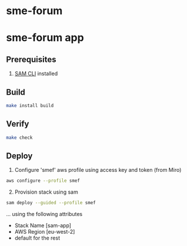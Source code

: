 # sme-forum

# sme-forum app

## Prerequisites

1. [SAM CLI](https://docs.aws.amazon.com/serverless-application-model/latest/developerguide/install-sam-cli.html) installed

## Build

```bash
make install build
```

## Verify
```bash
make check
```

## Deploy

1. Configure 'smef' aws profile using access key and token (from Miro)
```bash
aws configure --profile smef
```

2. Provision stack using sam
```bash
sam deploy --guided --profile smef
```
... using the following attributes

- Stack Name [sam-app]
- AWS Region [eu-west-2]
- default for the rest